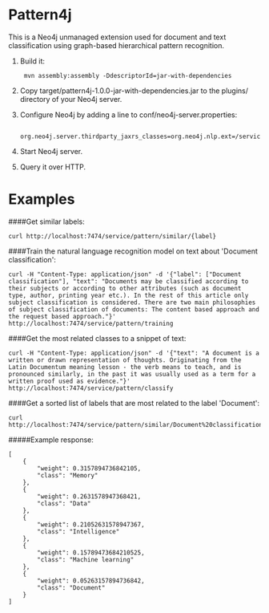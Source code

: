 Pattern4j
==========================

This is a Neo4j unmanaged extension used for document and text classification using graph-based hierarchical pattern recognition.

1. Build it:

        mvn assembly:assembly -DdescriptorId=jar-with-dependencies

2. Copy target/pattern4j-1.0.0-jar-with-dependencies.jar to the plugins/ directory of your Neo4j server.

3. Configure Neo4j by adding a line to conf/neo4j-server.properties:

        org.neo4j.server.thirdparty_jaxrs_classes=org.neo4j.nlp.ext=/service

4. Start Neo4j server.

5. Query it over HTTP.

Examples
==========================

####Get similar labels:

    curl http://localhost:7474/service/pattern/similar/{label}

####Train the natural language recognition model on text about 'Document classification':

    curl -H "Content-Type: application/json" -d '{"label": ["Document classification"], "text": "Documents may be classified according to their subjects or according to other attributes (such as document type, author, printing year etc.). In the rest of this article only subject classification is considered. There are two main philosophies of subject classification of documents: The content based approach and the request based approach."}' http://localhost:7474/service/pattern/training

####Get the most related classes to a snippet of text:

    curl -H "Content-Type: application/json" -d '{"text": "A document is a written or drawn representation of thoughts. Originating from the Latin Documentum meaning lesson - the verb means to teach, and is pronounced similarly, in the past it was usually used as a term for a written proof used as evidence."}' http://localhost:7474/service/pattern/classify

####Get a sorted list of labels that are most related to the label 'Document':

    curl http://localhost:7474/service/pattern/similar/Document%20classification

#####Example response:

    [
        {
            "weight": 0.3157894736842105,
            "class": "Memory"
        },
        {
            "weight": 0.2631578947368421,
            "class": "Data"
        },
        {
            "weight": 0.21052631578947367,
            "class": "Intelligence"
        },
        {
            "weight": 0.15789473684210525,
            "class": "Machine learning"
        },
        {
            "weight": 0.05263157894736842,
            "class": "Document"
        }
    ]
